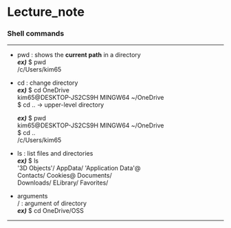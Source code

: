 # Lecture_note  

### Shell commands  
---
- pwd : shows the **current path** in a directory  
***ex)*** $ pwd  
          /c/Users/kim65  
          
- cd : change directory  
***ex)*** $ cd OneDrive  
          kim65@DESKTOP-JS2CS9H MINGW64 ~/OneDrive  
          $ cd ..   -> upper-level directory   
          
  ***ex)*** $ pwd  
          kim65@DESKTOP-JS2CS9H MINGW64 ~/OneDrive  
          $ cd ..  
          /c/Users/kim65  
          
- ls : list files and directories  
***ex)*** $ ls  
          '3D Objects'/ AppData/ 'Application Data'@  
           Contacts/ Cookies@  Documents/  
           Downloads/   ELibrary/   Favorites/  
           
- arguments   
/ : argument of directory  
***ex)*** $ cd OneDrive/OSS  

 

---

